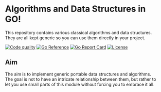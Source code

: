 # Algorithms and Data Structures in GO!

This repository contains various classical algorithms and data structures. They are all kept generic so you can
use them directly in your project.

[![Code quality](https://github.com/EduardGomezEscandell/algo/actions/workflows/test.yaml/badge.svg)](https://github.com/EduardGomezEscandell/algo/actions/workflows/test.yaml)
[![Go Reference](https://pkg.go.dev/badge/github.com/EduardGomezEscandell/algo.svg)](https://pkg.go.dev/github.com/EduardGomezEscandell/algo)
[![Go Report Card](https://goreportcard.com/badge/EduardGomezEscandell/algo)](https://goreportcard.com/report/EduardGomezEscandell/algo)
[![License](https://img.shields.io/badge/License-MIT-blue.svg)](https://github.com/EduardGomezEscandell/algo/blob/main/LICENSE)

## Aim

The aim is to implement generic portable data structures and algorithms. The goal is not to have an intricate relationship between
them, but rather to let you use small parts of this module without forcing you to embrace it all.